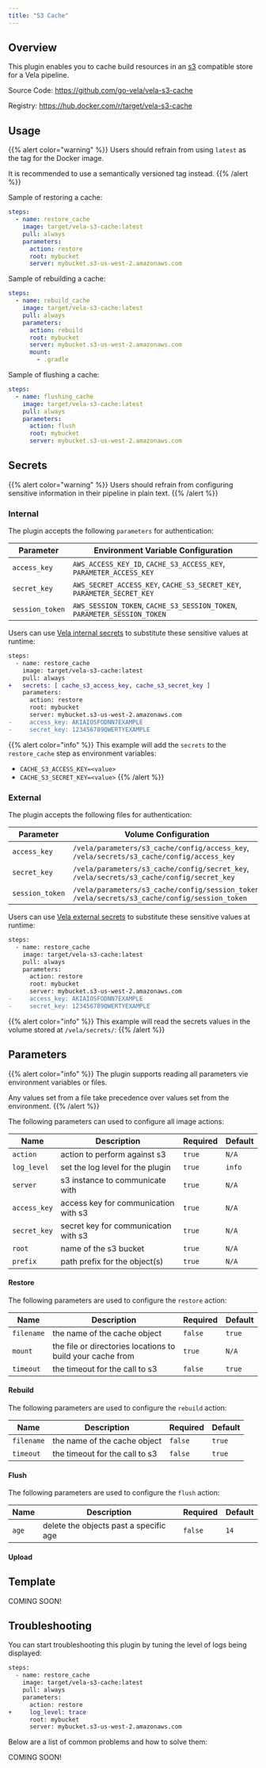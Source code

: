 ```yaml
---
title: "S3 Cache"
---
```


## Overview

This plugin enables you to cache build resources in an [s3](https://aws.amazon.com/s3/) compatible store for a Vela pipeline.

Source Code: https://github.com/go-vela/vela-s3-cache

Registry: https://hub.docker.com/r/target/vela-s3-cache

## Usage

{{% alert color="warning" %}}
Users should refrain from using `latest` as the tag for the Docker image.

It is recommended to use a semantically versioned tag instead.
{{% /alert %}}

Sample of restoring a cache:

```yaml
steps:
  - name: restore_cache
    image: target/vela-s3-cache:latest
    pull: always
    parameters:
      action: restore
      root: mybucket
      server: mybucket.s3-us-west-2.amazonaws.com
```

Sample of rebuilding a cache:

```yaml
steps:
  - name: rebuild_cache
    image: target/vela-s3-cache:latest
    pull: always
    parameters:
      action: rebuild
      root: mybucket
      server: mybucket.s3-us-west-2.amazonaws.com
      mount:
        - .gradle
```

Sample of flushing a cache:

```yaml
steps:
  - name: flushing_cache
    image: target/vela-s3-cache:latest
    pull: always
    parameters:
      action: flush
      root: mybucket
      server: mybucket.s3-us-west-2.amazonaws.com
```

## Secrets

{{% alert color="warning" %}}
Users should refrain from configuring sensitive information in their pipeline in plain text.
{{% /alert %}}

### Internal

The plugin accepts the following `parameters` for authentication:

| Parameter       | Environment Variable Configuration                                       |
| --------------- | ------------------------------------------------------------------------ |
| `access_key`    | `AWS_ACCESS_KEY_ID`, `CACHE_S3_ACCESS_KEY`, `PARAMETER_ACCESS_KEY`       |
| `secret_key`    | `AWS_SECRET_ACCESS_KEY`, `CACHE_S3_SECRET_KEY`, `PARAMETER_SECRET_KEY`   |
| `session_token` | `AWS_SESSION_TOKEN`, `CACHE_S3_SESSION_TOKEN`, `PARAMETER_SESSION_TOKEN` |

Users can use [Vela internal secrets](/docs/concepts/pipeline/secrets/) to substitute these sensitive values at runtime:

```diff
steps:
  - name: restore_cache
    image: target/vela-s3-cache:latest
    pull: always
+   secrets: [ cache_s3_access_key, cache_s3_secret_key ]
    parameters:
      action: restore
      root: mybucket
      server: mybucket.s3-us-west-2.amazonaws.com
-     access_key: AKIAIOSFODNN7EXAMPLE
-     secret_key: 123456789QWERTYEXAMPLE
```

{{% alert color="info" %}}
This example will add the `secrets` to the `restore_cache` step as environment variables:

- `CACHE_S3_ACCESS_KEY=<value>`
- `CACHE_S3_SECRET_KEY=<value>`
{{% /alert %}}

### External

The plugin accepts the following files for authentication:

| Parameter       | Volume Configuration                                                                            |
| --------------- | ----------------------------------------------------------------------------------------------- |
| `access_key`    | `/vela/parameters/s3_cache/config/access_key`, `/vela/secrets/s3_cache/config/access_key`       |
| `secret_key`    | `/vela/parameters/s3_cache/config/secret_key`, `/vela/secrets/s3_cache/config/secret_key`       |
| `session_token` | `/vela/parameters/s3_cache/config/session_token`, `/vela/secrets/s3_cache/config/session_token` |

Users can use [Vela external secrets](/docs/concepts/pipeline/secrets/) to substitute these sensitive values at runtime:

```diff
steps:
  - name: restore_cache
    image: target/vela-s3-cache:latest
    pull: always
    parameters:
      action: restore
      root: mybucket
      server: mybucket.s3-us-west-2.amazonaws.com
-     access_key: AKIAIOSFODNN7EXAMPLE
-     secret_key: 123456789QWERTYEXAMPLE
```

{{% alert color="info" %}}
This example will read the secrets values in the volume stored at `/vela/secrets/`:
{{% /alert %}}

## Parameters

{{% alert color="info" %}}
The plugin supports reading all parameters vie environment variables or files.

Any values set from a file take precedence over values set from the environment.
{{% /alert %}}

The following parameters can used to configure all image actions:

| Name         | Description                          | Required | Default |
| ------------ | ------------------------------------ | -------- | ------- |
| `action`     | action to perform against s3         | `true`   | `N/A`   |
| `log_level`  | set the log level for the plugin     | `true`   | `info`  |
| `server`     | s3 instance to communicate with      | `true`   | `N/A`   |
| `access_key` | access key for communication with s3 | `true`   | `N/A`   |
| `secret_key` | secret key for communication with s3 | `true`   | `N/A`   |
| `root`       | name of the s3 bucket                | `true`   | `N/A`   |
| `prefix`     | path prefix for the object(s)        | `true`   | `N/A`   |

#### Restore

The following parameters are used to configure the `restore` action:

| Name       | Description                                                | Required | Default |
| ---------- | ---------------------------------------------------------- | -------- | ------  |
| `filename` | the name of the cache object                               | `false`  | `true`  |
| `mount`    | the file or directories locations to build your cache from | `true`   | `N/A`   |
| `timeout`  | the timeout for the call to s3                             | `false`  | `true`  |

#### Rebuild

The following parameters are used to configure the `rebuild` action:

| Name       | Description                    | Required | Default |
| ---------- | ------------------------------ | -------- | ------  |
| `filename` | the name of the cache object   | `false`  | `true`  |
| `timeout`  | the timeout for the call to s3 | `false`  | `true`  |

#### Flush

The following parameters are used to configure the `flush` action:

| Name  | Description                              | Required | Default |
| ----- | ---------------------------------------- | -------- | ------- |
| `age` | delete the objects past a specific age   | `false`  | `14`    |

#### Upload

## Template

COMING SOON!

## Troubleshooting

You can start troubleshooting this plugin by tuning the level of logs being displayed:

```diff
steps:
  - name: restore_cache
    image: target/vela-s3-cache:latest
    pull: always
    parameters:
      action: restore
+     log_level: trace
      root: mybucket
      server: mybucket.s3-us-west-2.amazonaws.com
```

Below are a list of common problems and how to solve them:

COMING SOON!
